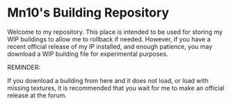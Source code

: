 # Mn10's Building Repository
Welcome to my repository. This place is intended to be used for storing my WIP buildings to allow
me to rollback if needed. However, if you have a recent official release of my IP installed, and
enough patience, you may download a WIP building file for experimental purposes.

REMINDER:

If you download a building from here and it does not load, or load with missing textures,
it is recommended that you wait for me to make an official release at the forum.